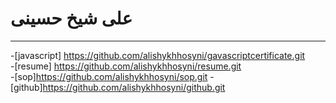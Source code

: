 # علی شیخ حسینی
********************
-[javascript] https://github.com/alishykhhosyni/gavascriptcertificate.git                                                                
-[resume] https://github.com/alishykhhosyni/resume.git                                                                                        
-[sop]https://github.com/alishykhhosyni/sop.git
-[github]https://github.com/alishykhhosyni/github.git
